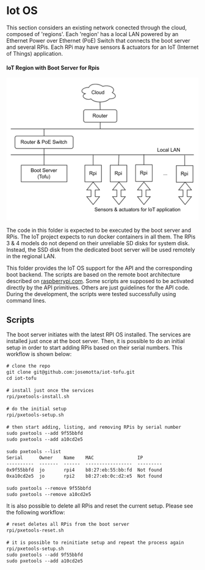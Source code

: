 # Iot OS

This section considers an existing network conected through the cloud, composed of 'regions'. Each 'region' has a local LAN powered by an Ethernet Power over Ethernet (PoE) Switch that connects the boot server and several RPis. Each RPi may have sensors & actuators for an IoT (Internet of Things) application.

#### IoT Region with Boot Server for Rpis

![Region](region.png)

The code in this folder is expected to be executed by the boot server and RPis. The IoT project expects to run docker containers in all them. The RPis 3 & 4 models do not depend on their unreliable SD disks for system disk. Instead, the SSD disk from the dedicated boot server will be used remotely in the regional LAN.

This folder provides the IoT OS support for the API and the corresponding boot backend. The scripts are based on the remote boot architecture described on [raspberrypi.com](https://www.raspberrypi.com/documentation/computers/remote-access.html#using-pxetools). Some scripts are supposed to be activated directly by the API primitives. Others are just guidelines for the API code. During the development, the scripts were tested successfully using command lines.

## Scripts

The boot server initiates with the latest RPI OS installed. The services are installed just once at the boot server. Then, it is possible to do an initial setup in order to start adding RPis based on their serial numbers. This workflow is shown below:

```
# clone the repo
git clone git@github.com:josemotta/iot-tofu.git
cd iot-tofu

# install just once the services
rpi/pxetools-install.sh

# do the initial setup
rpi/pxetools-setup.sh

# then start adding, listing, and removing RPis by serial number
sudo pxetools --add 9f55bbfd
sudo pxetools --add a10cd2e5

sudo pxetools --list
Serial      Owner    Name    MAC                IP
----------  -------  ------  -----------------  ---------
0x9f55bbfd  jo       rpi4    b8:27:eb:55:bb:fd  Not found
0xa10cd2e5  jo       rpi2    b8:27:eb:0c:d2:e5  Not found

sudo pxetools --remove 9f55bbfd
sudo pxetools --remove a10cd2e5
```

It is also possible to delete all RPis and reset the current setup. Please see the following workflow:

```
# reset deletes all RPis from the boot server
rpi/pxetools-reset.sh

# it is possible to reinitiate setup and repeat the process again
rpi/pxetools-setup.sh
sudo pxetools --add 9f55bbfd
sudo pxetools --add a10cd2e5
```
